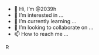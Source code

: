 - 👋 Hi, I’m @2039h
- 👀 I’m interested in ...
- 🌱 I’m currently learning ...
- 💞️ I’m looking to collaborate on ...
- 📫 How to reach me ...

<!---
2039h/2039h is a ✨ special ✨ repository because its `README.md` (this file) appears on your GitHub profile.
You can click the Preview link to take a look at your changes.
--->R
